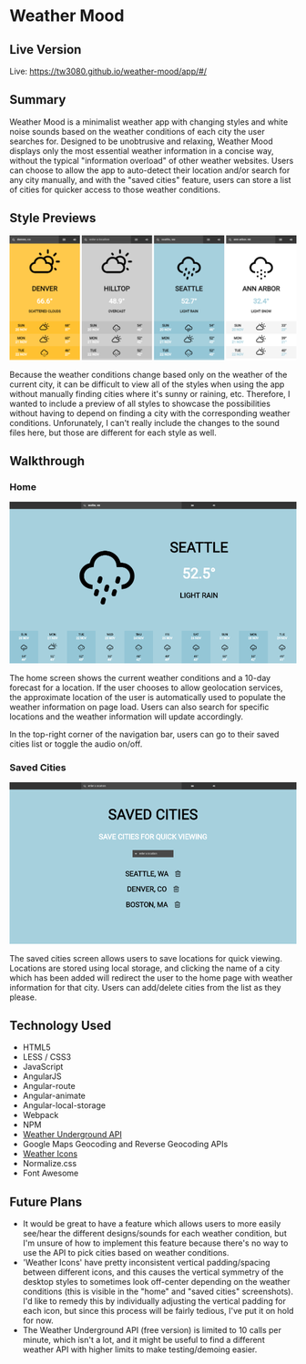 # Weather Mood

## Live Version
Live: https://tw3080.github.io/weather-mood/app/#/

## Summary
Weather Mood is a minimalist weather app with changing styles and white noise sounds based on the weather conditions of each city the user searches for. Designed to be unobtrusive and relaxing, Weather Mood displays only the most essential weather information in a concise way, without the typical "information overload" of other weather websites. Users can choose to allow the app to auto-detect their location and/or search for any city manually, and with the "saved cities" feature, users can store a list of cities for quicker access to those weather conditions.

## Style Previews
<p align="center">
  <img src="./app/assets/img/screenshots/all-styles.png">
</p>

Because the weather conditions change based only on the weather of the current city, it can be difficult to view all of the styles when using the app without manually finding cities where it's sunny or raining, etc. Therefore, I wanted to include a preview of all styles to showcase the possibilities without having to depend on finding a city with the corresponding weather conditions. Unforunately, I can't really include the changes to the sound files here, but those are different for each style as well.

## Walkthrough

### Home
<p align="center">
    <img src="./app/assets/img/screenshots/desktop-home-rain.png">
</p>

The home screen shows the current weather conditions and a 10-day forecast for a location. If the user chooses to allow geolocation services, the approximate location of the user is automatically used to populate the weather information on page load. Users can also search for specific locations and the weather information will update accordingly.

In the top-right corner of the navigation bar, users can go to their saved cities list or toggle the audio on/off.

### Saved Cities
<p align="center">
    <img src="./app/assets/img/screenshots/desktop-saved-cities.png">
</p>

The saved cities screen allows users to save locations for quick viewing. Locations are stored using local storage, and clicking the name of a city which has been added will redirect the user to the home page with weather information for that city. Users can add/delete cities from the list as they please.

## Technology Used
* HTML5
* LESS / CSS3
* JavaScript
* AngularJS
* Angular-route
* Angular-animate
* Angular-local-storage
* Webpack
* NPM
* [Weather Underground API](https://www.wunderground.com/weather/api/)
* Google Maps Geocoding and Reverse Geocoding APIs
* [Weather Icons](https://erikflowers.github.io/weather-icons/)
* Normalize.css
* Font Awesome

## Future Plans
* It would be great to have a feature which allows users to more easily see/hear the different designs/sounds for each weather condition, but I'm unsure of how to implement this feature because there's no way to use the API to pick cities based on weather conditions.
* 'Weather Icons' have pretty inconsistent vertical padding/spacing between different icons, and this causes the vertical symmetry of the desktop styles to sometimes look off-center depending on the weather conditions (this is visible in the "home" and "saved cities" screenshots). I'd like to remedy this by individually adjusting the vertical padding for each icon, but since this process will be fairly tedious, I've put it on hold for now.
* The Weather Underground API (free version) is limited to 10 calls per minute, which isn't a lot, and it might be useful to find a different weather API with higher limits to make testing/demoing easier.
